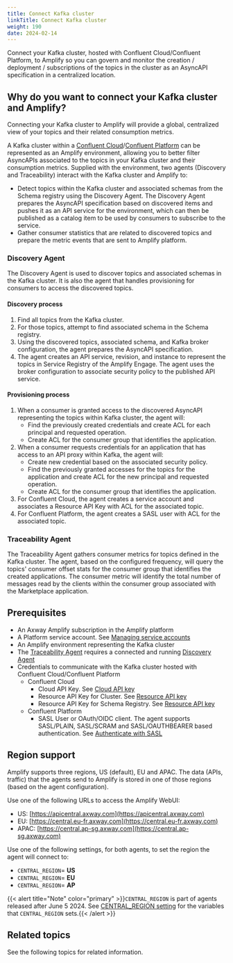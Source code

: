 ```yaml
---
title: Connect Kafka cluster
linkTitle: Connect Kafka cluster
weight: 190
date: 2024-02-14
---
```

Connect your Kafka cluster, hosted with Confluent Cloud/Confluent Platform, to Amplify so you can govern and monitor the creation / deployment / subscriptions of the topics in the cluster as an AsyncAPI specification in a centralized location.

## Why do you want to connect your Kafka cluster and Amplify?

Connecting your Kafka cluster to Amplify will provide a global, centralized view of your topics and their related consumption metrics.

A Kafka cluster within a [Confluent Cloud](https://docs.confluent.io/cloud/current/overview.html)/[Confluent Platform](https://docs.confluent.io/platform/current/overview.html) can be represented as an Amplify environment, allowing you to better filter AsyncAPIs associated to the topics in your Kafka cluster and their consumption metrics. Supplied with the environment, two agents (Discovery and Traceability) interact with the Kafka cluster and Amplify to:

* Detect topics within the Kafka cluster and associated schemas from the Schema registry using the Discovery Agent. The Discovery Agent prepares the AsyncAPI specification based on discovered items and pushes it as an API service for the environment, which can then be published as a catalog item to be used by consumers to subscribe to the service.
* Gather consumer statistics that are related to discovered topics and prepare the metric events that are sent to Amplify platform.

### Discovery Agent

The Discovery Agent is used to discover topics and associated schemas in the Kafka cluster. It is also the agent that handles provisioning for consumers to access the discovered topics.

#### Discovery process

1. Find all topics from the Kafka cluster.
2. For those topics, attempt to find associated schema in the Schema registry.
3. Using the discovered topics, associated schema, and Kafka broker configuration, the agent prepares the AsyncAPI specification.
4. The agent creates an API service, revision, and instance to represent the topics in Service Registry of the Amplify Engage. The agent uses the broker configuration to associate security policy to the published API service.

#### Provisioning process

1. When a consumer is granted access to the discovered AsyncAPI representing the topics within Kafka cluster, the agent will:
    * Find the previously created credentials and create ACL for each principal and requested operation.
    * Create ACL for the consumer group that identifies the application.
2. When a consumer requests credentials for an application that has access to an API proxy within Kafka, the agent will:
    * Create new credential based on the associated security policy.
    * Find the previously granted accesses for the topics for the application and create ACL for the new principal and requested operation.
    * Create ACL for the consumer group that identifies the application.
3. For Confluent Cloud, the agent creates a service account and associates a Resource API Key with ACL for the associated topic.
4. For Confluent Platform, the agent creates a SASL user with ACL for the associated topic.

### Traceability Agent

The Traceability Agent gathers consumer metrics for topics defined in the Kafka cluster. The agent, based on the configured frequency, will query the topics' consumer offset stats for the consumer group that identifies the created applications. The consumer metric will identify the total number of messages read by the clients within the consumer group associated with the Marketplace application.

## Prerequisites

* An Axway Amplify subscription in the Amplify platform
* A Platform service account. See [Managing service accounts](https://docs.axway.com/bundle/platform-management/page/docs/management_guide/organizations/managing_organizations/index.html#managing-service-accounts)
* An Amplify environment representing the Kafka cluster
* The [Traceability Agent](#traceability-agent) requires a connected and running [Discovery Agent](#discovery-agent)
* Credentials to communicate with the Kafka cluster hosted with Confluent Cloud/Confluent Platform
    * Confluent Cloud
        * Cloud API Key. See [Cloud API key](https://docs.confluent.io/cloud/current/access-management/authenticate/api-keys/api-keys.html#create-a-cloud-api-key)
        * Resource API Key for Cluster. See [Resource API key](https://docs.confluent.io/cloud/current/access-management/authenticate/api-keys/api-keys.html#resource-api-keys)
        * Resource API Key for Schema Registry. See [Resource API key](https://docs.confluent.io/cloud/current/access-management/authenticate/api-keys/api-keys.html#resource-api-keys)
    * Confluent Platform
        * SASL User or OAuth/OIDC client. The agent supports SASL/PLAIN, SASL/SCRAM and SASL/OAUTHBEARER based authentication. See [Authenticate with SASL](https://docs.confluent.io/platform/current/security/authentication/sasl/overview.html)

## Region support

Amplify supports three regions, US (default), EU and APAC. The data (APIs, traffic) that the agents send to Amplify is stored in one of those regions (based on the agent configuration).

Use one of the following URLs to access the Amplify WebUI:

* US: [https://apicentral.axway.com](https://apicentral.axway.com)
* EU: [https://central.eu-fr.axway.com](https://central.eu-fr.axway.com)
* APAC: [https://central.ap-sg.axway.com](https://central.ap-sg.axway.com)

Use one of the following settings, for both agents, to set the region the agent will connect to:

* `CENTRAL_REGION`= **US**
* `CENTRAL_REGION`= **EU**
* `CENTRAL_REGION`= **AP**

{{< alert title="Note" color="primary" >}}`CENTRAL_REGION` is part of agents released after June 5 2024. See [CENTRAL_REGION setting](/docs/connect_manage_environ/connected_agent_common_reference/network_traffic#central_region-setting) for the variables that `CENTRAL_REGION` sets.{{< /alert >}}

## Related topics

See the following topics for related information.

